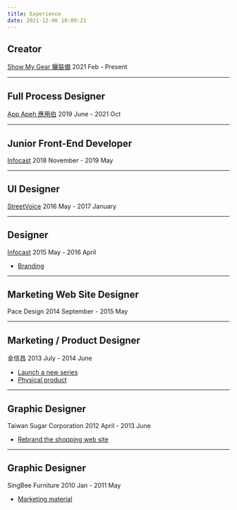 ```yaml
---
title: Experience
date: 2021-12-06 18:09:21
---
```


## Creator

[Show My Gear 曬裝備](https://showmygear.com)
2021 Feb - Present

---

## Full Process Designer

[App Apeh 應用伯](https://kuaitshiu.app-apeh.com)
2019 June - 2021 Oct

---

## Junior Front-End Developer

[Infocast](https://infocast.tech)
2018 November - 2019 May

---

## UI Designer

[StreetVoice](https://streetvoice.com)
2016 May - 2017 January

---

## Designer

[Infocast](https://infocast.tech)
2015 May - 2016 April

- [Branding](https://www.behance.net/gallery/42228353/Whale-Concept)

---

## Marketing Web Site Designer

Pace Design
2014 September - 2015 May

---

## Marketing / Product Designer

金信昌
2013 July - 2014 June

- [Launch a new series](https://www.behance.net/gallery/19004965/viro)
- [Physical product](https://www.behance.net/gallery/28030697/The-Picnic-Mat)

---

## Graphic Designer

Taiwan Sugar Corporation
2012 April - 2013 June

- [Rebrand the shopping web site](https://www.behance.net/gallery/16106461/Taiwan-Sugar-Corporation-ego888comtw-Identity)

---

## Graphic Designer

SingBee Furniture
2010 Jan - 2011 May

- [Marketing material](https://www.behance.net/gallery/1116923/DISPLAY-1)

